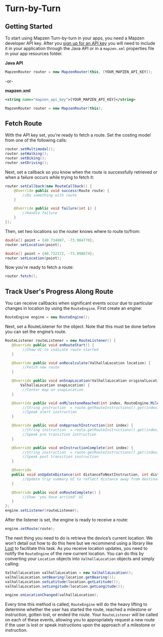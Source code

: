 # Turn-by-Turn

## Getting Started

To start using Mapzen Turn-by-turn in your apps, you need a Mapzen developer API key. After you [sign up for an API key](https://mapzen.com/developers/sign_in) you will need to include it in your application through the Java API or in a `mapzen.xml` properties file in your app resources folder.

**Java API**
```java
MapzenRouter router = new MapzenRouter(this, [YOUR_MAPZEN_API_KEY]);
```

-or-

**mapzen.xml**
```xml
<string name="mapzen_api_key">[YOUR_MAPZEN_API_KEY]</string>
```

```java
MapzenRouter router = new MapzenRouter(this);
```

## Fetch Route

With the API key set, you're ready to fetch a route. Set the costing model from one of the following calls:

```java
router.setMultimodal();
router.setWalking();
router.setBiking();
router.setDriving();
```

Next, set a callback so you know when the route is successfully retrieved or when a failure occurs while trying to fetch it:

```java
router.setCallback(new RouteCallback() {
    @Override public void success(Route route) {
        //Do something with route    
    }

    @Override public void failure(int i) {
        //Handle failure
    }
});
```

Then, set two locations so the router knows where to route to/from:

```java
double[] point = {40.734807, -73.984770};
router.setLocation(point);

double[] point = {40.732172, -73.998674};
router.setLocation(point);
```

Now you're ready to fetch a route:

```java
router.fetch();
```

## Track User's Progress Along Route

You can receive callbacks when significant events occur due to particular changes in location by using the `RouteEngine`. First create an engine:

```java
RouteEngine engine = new RouteEngine();
```

Next, set a RouteListener for the object. Note that this must be done before you can set the engine’s route.

```java
RouteListener routeListener = new RouteListener() {
   @Override public void onRouteStart() {
      	//Show UI to indicate route started
   }

   @Override public void onRecalculate(ValhallaLocation location) {
        //Fetch new route
   }

   @Override public void onSnapLocation(ValhallaLocation originalLocation,
       ValhallaLocation snapLocation) {
        //Center map on snapLocation
   }

   @Override public void onMilestoneReached(int index, RouteEngine.Milestone milestone) {
        //String instruction  = route.getRouteInstructions().get(index).getVerbalTransitionAlertInstruction();
        //Speak alert instruction
   }

   @Override public void onApproachInstruction(int index) {
        //String instruction  = route.getRouteInstructions().get(index).getVerbalPreTransitionInstruction();
        //Speak pre transition instruction
   }

   @Override public void onInstructionComplete(int index) {
        //String instruction  = route.getRouteInstructions().get(index).getVerbalPostTransitionInstruction();
        //Speak post transition instruction
   }

   @Override
   public void onUpdateDistance(int distanceToNextInstruction, int distanceToDestination) {
        //Update trip summary UI to reflect distance away from destination
   }

   @Override public void onRouteComplete() {
        //Show 'you have arrived' UI
   }
};
engine.setListener(routeListener);
```

After the listener is set, the engine is ready to receive a route:

```java
engine.setRoute(route);
```

The next thing you need to do is retrieve the device’s current location. We won’t detail out how to do this here but we recommend using a library like [Lost](https://github.com/mapzen/LOST) to facilitate this task. As you receive location updates, you need to notify the `RouteEngine` of the new current location. You can do this by converting your `Location` objects into `ValhallaLocation` objects and simply calling:

```java
ValhallaLocation valhallaLocation = new ValhallaLocation();
valhallaLocation.setBearing(location.getBearing());
valhallaLocation.setLatitude(location.getLatitude());
valhallaLocation.setLongitude(location.getLongitude());

engine.onLocationChanged(valhallaLocation);
```

Every time this method is called, `RouteEngine` will do the heavy lifting to determine whether the user has started the route, reached a milestone or instruction, gotten lost, or ended the route. Your `RouteListener` will be called on each of these events, allowing you to appropriately request a new route if the user is lost or speak instructions upon the approach of a milestone or instruction.

